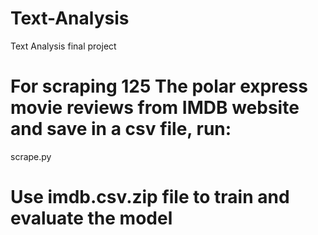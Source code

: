 # Text-Analysis
Text Analysis final project

# For scraping 125 The polar express movie reviews from IMDB website and save in a csv file, run:
scrape.py

# Use imdb.csv.zip file to train and evaluate the model
